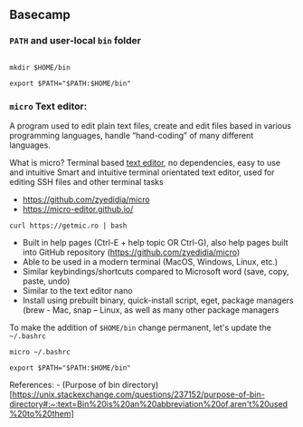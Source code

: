 ## Basecamp

### `PATH` and user-local `bin` folder

```console

mkdir $HOME/bin

export $PATH="$PATH:$HOME/bin"

```
### `micro` Text editor:

A program used to edit plain text files, create and edit files based in various programming languages, handle “hand-coding” of many different languages.

What is micro? Terminal based [text editor](https://micro-editor.github.io/), no dependencies, easy to use and intuitive Smart and intuitive terminal orientated text editor, used for editing SSH files and other terminal tasks 

- https://github.com/zyedidia/micro
- https://micro-editor.github.io/

```console
curl https://getmic.ro | bash
```

- Built in help pages (Ctrl-E + help topic OR Ctrl-G), also help pages built into GitHub repository (https://github.com/zyedidia/micro)
- Able to be used in a modern terminal (MacOS, Windows, Linux, etc.)
- Similar keybindings/shortcuts compared to Microsoft word (save, copy, paste, undo)
- Similar to the text editor nano
- Install using prebuilt binary, quick-install script, eget, package managers (brew - Mac, snap – Linux, as well as many other package managers

To make the addition of `$HOME/bin` change permanent, let's update the `~/.bashrc` 

```console 
micro ~/.bashrc
```

```
export $PATH="$PATH:$HOME/bin"
```


References:
    - (Purpose of bin directory)[https://unix.stackexchange.com/questions/237152/purpose-of-bin-directory#:~:text=Bin%20is%20an%20abbreviation%20of,aren't%20used%20to%20them]

